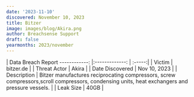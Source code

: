 ```yaml
---
date: '2023-11-10'
discovered: November 10, 2023
title: Bitzer
image: images/blog/Akira.png
author: Breachsense Support
draft: false
yearmonths: 2023/november
---
```



| Data Breach Report
------------:     |:-------------:    | :-----:|
| Victim      | bitzer.de      | 
| Threat Actor      | Akira      | 
| Date Discovered      | Nov 10, 2023      | 
| Description      | Bitzer manufactures reciprocating compressors, screw compressors,scroll compressors, condensing units, heat exchangers and pressure vessels.      | 
| Leak Size      | 40GB      | 

